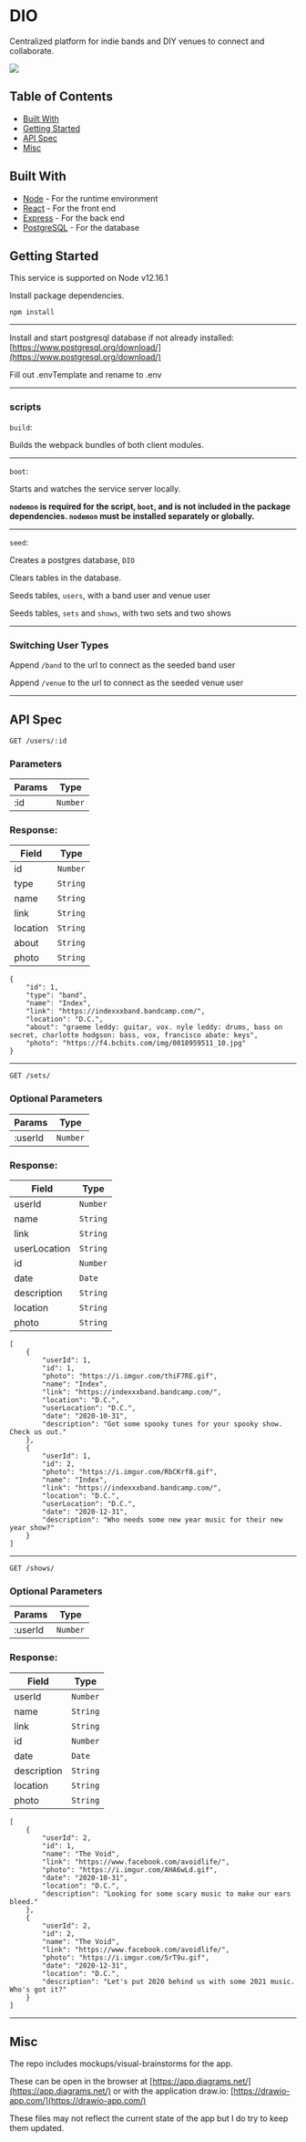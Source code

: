# DIO
Centralized platform for indie bands and DIY venues to connect and collaborate.

![](https://i.imgur.com/oFGpC0n.png)

## Table of Contents
* [Built With](#built-with)
* [Getting Started](#getting-started)
* [API Spec](#api-spec)
* [Misc](#misc)

## Built With
* [Node](https://nodejs.org/en/docs/) - For the runtime environment
* [React](https://reactjs.org/docs/getting-started.html) - For the front end
* [Express](https://expressjs.com/en/guide/routing.html) - For the back end
* [PostgreSQL](https://www.postgresql.org/docs/) - For the database

## Getting Started

This service is supported on Node v12.16.1

Install package dependencies.

`npm install`

------

Install and start postgresql database if not already installed:
[https://www.postgresql.org/download/](https://www.postgresql.org/download/)

Fill out .envTemplate and rename to .env

---
### scripts

`build`:

Builds the webpack bundles of both client modules.

---

`boot`:

Starts and watches the service server locally.

__`nodemon` is required for the script, `boot`, and is not included in the package dependencies. `nodemon` must be installed separately or globally.__ 

---

`seed`:

Creates a postgres database, `DIO`

Clears tables in the database.

Seeds tables, `users`,
with a band user and venue user

Seeds tables, `sets` and `shows`,
with two sets and two shows

---

### Switching User Types
Append `/band` to the url to connect as the seeded band user

Append `/venue` to the url to connect as the seeded venue user

---


## API Spec

`GET /users/:id`

### Parameters

| Params | Type |
| --- | --- |
| :id | `Number` |

### Response:

| Field | Type |
| ----- | ---- |
| id| `Number`|
|type| `String`|
| name| `String`|
|link| `String`|
| location| `String`|
|about| `String`|
|photo| `String`|


```
{
    "id": 1,
    "type": "band",
    "name": "Index",
    "link": "https://indexxxband.bandcamp.com/",
    "location": "D.C.",
    "about": "graeme leddy: guitar, vox. nyle leddy: drums, bass on secret, charlotte hodgson: bass, vox, francisco abate: keys",
    "photo": "https://f4.bcbits.com/img/0018959511_10.jpg"
}
```
---

`GET /sets/`

### Optional Parameters

| Params | Type |
| --- | --- |
| :userId | `Number` |

### Response:

| Field | Type |
| ----- | ---- |
| userId | `Number`|
| name | `String`|
| link | `String`|
| userLocation | `String`|
| id | `Number`|
| date | `Date`|
| description | `String`|
| location | `String`|
| photo | `String`|


```
[
    {
        "userId": 1,
        "id": 1,
        "photo": "https://i.imgur.com/thiF7RE.gif",
        "name": "Index",
        "link": "https://indexxxband.bandcamp.com/",
        "location": "D.C.",
        "userLocation": "D.C.",
        "date": "2020-10-31",
        "description": "Got some spooky tunes for your spooky show. Check us out."
    },
    {
        "userId": 1,
        "id": 2,
        "photo": "https://i.imgur.com/RbCKrf8.gif",
        "name": "Index",
        "link": "https://indexxxband.bandcamp.com/",
        "location": "D.C.",
        "userLocation": "D.C.",
        "date": "2020-12-31",
        "description": "Who needs some new year music for their new year show?"
    }
]
```
---

`GET /shows/`

### Optional Parameters

| Params | Type |
| --- | --- |
| :userId | `Number` |

### Response:

| Field | Type |
| ----- | ---- |
| userId | `Number`|
| name | `String`|
| link | `String`|
| id | `Number`|
| date | `Date`|
| description | `String`|
| location | `String`|
| photo | `String`|


```
[
    {
        "userId": 2,
        "id": 1,
        "name": "The Void",
        "link": "https://www.facebook.com/avoidlife/",
        "photo": "https://i.imgur.com/AHA6wLd.gif",
        "date": "2020-10-31",
        "location": "D.C.",
        "description": "Looking for some scary music to make our ears bleed."
    },
    {
        "userId": 2,
        "id": 2,
        "name": "The Void",
        "link": "https://www.facebook.com/avoidlife/",
        "photo": "https://i.imgur.com/5rT9u.gif",
        "date": "2020-12-31",
        "location": "D.C.",
        "description": "Let's put 2020 behind us with some 2021 music. Who's got it?"
    }
]
```
---

## Misc

The repo includes mockups/visual-brainstorms for the app.

These can be open in the browser at [https://app.diagrams.net/](https://app.diagrams.net/) or with the application draw.io: [https://drawio-app.com/](https://drawio-app.com/)

These files may not reflect the current state of the app but I do try to keep them updated. 

